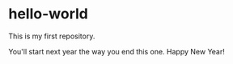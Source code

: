 hello-world
===========

This is my first repository.

You'll start next year the way you end this one. Happy New Year!
